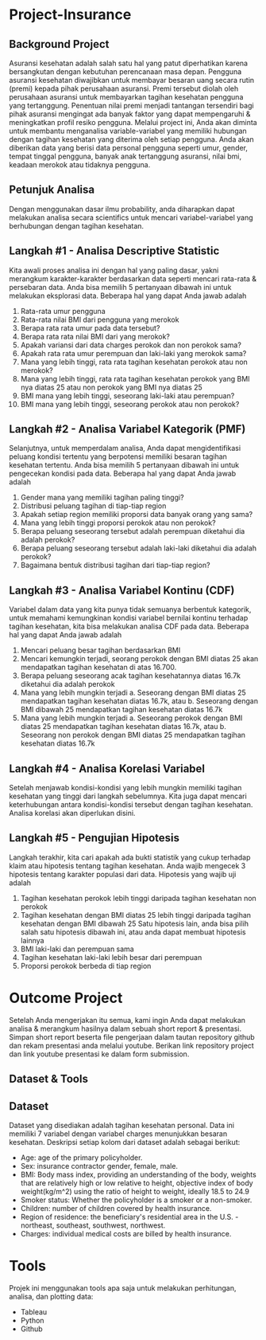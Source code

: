 # Project-Insurance

## Background Project 
Asuransi kesehatan adalah salah satu hal yang patut diperhatikan karena bersangkutan dengan
kebutuhan perencanaan masa depan. Pengguna asuransi kesehatan diwajibkan untuk
membayar besaran uang secara rutin (premi) kepada pihak perusahaan asuransi. Premi
tersebut diolah oleh perusahaan asuransi untuk membayarkan tagihan kesehatan pengguna
yang tertanggung. Penentuan nilai premi menjadi tantangan tersendiri bagi pihak asuransi
mengingat ada banyak faktor yang dapat mempengaruhi & meningkatkan profil resiko
pengguna.
Melalui project ini, Anda akan diminta untuk membantu menganalisa variable-variabel yang
memiliki hubungan dengan tagihan kesehatan yang diterima oleh setiap pengguna. Anda akan
diberikan data yang berisi data personal pengguna seperti umur, gender, tempat tinggal
pengguna, banyak anak tertanggung asuransi, nilai bmi, keadaan merokok atau tidaknya
pengguna.

## Petunjuk Analisa
Dengan menggunakan dasar ilmu probability, anda diharapkan dapat melakukan analisa secara scientifics untuk mencari variabel-variabel yang berhubungan dengan tagihan kesehatan.

## Langkah #1 - Analisa Descriptive Statistic
Kita awali proses analisa ini dengan hal yang paling dasar, yakni merangkum karakter-karakter
berdasarkan data seperti mencari rata-rata & persebaran data. Anda bisa memilih 5 pertanyaan
dibawah ini untuk melakukan eksplorasi data. Beberapa hal yang dapat Anda jawab adalah
1. Rata-rata umur pengguna
2. Rata-rata nilai BMI dari pengguna yang merokok
3. Berapa rata rata umur pada data tersebut?
4. Berapa rata rata nilai BMI dari yang merokok?
5. Apakah variansi dari data charges perokok dan non perokok sama?
6. Apakah rata rata umur perempuan dan laki-laki yang merokok sama?
7. Mana yang lebih tinggi, rata rata tagihan kesehatan perokok atau non merokok?
8. Mana yang lebih tinggi, rata rata tagihan kesehatan perokok yang BMI nya diatas 25
atau non perokok yang BMI nya diatas 25
9. BMI mana yang lebih tinggi, seseorang laki-laki atau perempuan?
10. BMI mana yang lebih tinggi, seseorang perokok atau non perokok?

## Langkah #2 - Analisa Variabel Kategorik (PMF)
Selanjutnya, untuk memperdalam analisa, Anda dapat mengidentifikasi peluang kondisi tertentu yang berpotensi memiliki besaran tagihan kesehatan tertentu. Anda bisa memilih 5 pertanyaan dibawah ini untuk pengecekan kondisi pada data. Beberapa hal yang dapat Anda jawab adalah
1. Gender mana yang memiliki tagihan paling tinggi?
2. Distribusi peluang tagihan di tiap-tiap region
3. Apakah setiap region memiliki proporsi data banyak orang yang sama?
4. Mana yang lebih tinggi proporsi perokok atau non perokok?
5. Berapa peluang seseorang tersebut adalah perempuan diketahui dia adalah perokok?
6. Berapa peluang seseorang tersebut adalah laki-laki diketahui dia adalah perokok?
7. Bagaimana bentuk distribusi tagihan dari tiap-tiap region?

## Langkah #3 - Analisa Variabel Kontinu (CDF)
Variabel dalam data yang kita punya tidak semuanya berbentuk kategorik, untuk memahami kemungkinan kondisi variabel bernilai kontinu terhadap tagihan kesehatan, kita bisa melakukan analisa CDF pada data. Beberapa hal yang dapat Anda jawab adalah
1. Mencari peluang besar tagihan berdasarkan BMI
2. Mencari kemungkin terjadi, seorang perokok dengan BMI diatas 25 akan mendapatkan tagihan kesehatan di atas 16.700.
3. Berapa peluang seseorang acak tagihan kesehatannya diatas 16.7k diketahui dia adalah perokok
4. Mana yang lebih mungkin terjadi
a. Seseorang dengan BMI diatas 25 mendapatkan tagihan kesehatan diatas 16.7k,
atau
b. Seseorang dengan BMI dibawah 25 mendapatkan tagihan kesehatan diatas
16.7k
5. Mana yang lebih mungkin terjadi
a. Seseorang perokok dengan BMI diatas 25 mendapatkan tagihan kesehatan diatas 16.7k, atau
b. Seseorang non perokok dengan BMI diatas 25 mendapatkan tagihan kesehatan diatas 16.7k

## Langkah #4 - Analisa Korelasi Variabel
Setelah menjawab kondisi-kondisi yang lebih mungkin memiliki tagihan kesehatan yang tinggi
dari langkah sebelumnya. Kita juga dapat mencari keterhubungan antara kondisi-kondisi
tersebut dengan tagihan kesehatan. Analisa korelasi akan diperlukan disini.

## Langkah #5 - Pengujian Hipotesis
Langkah terakhir, kita cari apakah ada bukti statistik yang cukup terhadap klaim atau hipotesis
tentang tagihan kesehatan. Anda wajib mengecek 3 hipotesis tentang karakter populasi dari
data. Hipotesis yang wajib uji adalah
1. Tagihan kesehatan perokok lebih tinggi daripada tagihan kesehatan non perokok
2. Tagihan kesehatan dengan BMI diatas 25 lebih tinggi daripada tagihan kesehatan
dengan BMI dibawah 25
Satu hipotesis lain, anda bisa pilih salah satu hipotesis dibawah ini, atau anda dapat membuat
hipotesis lainnya
1. BMI laki-laki dan perempuan sama
2. Tagihan kesehatan laki-laki lebih besar dari perempuan
3. Proporsi perokok berbeda di tiap region

# Outcome Project
Setelah Anda mengerjakan itu semua, kami ingin Anda dapat melakukan analisa & merangkum
hasilnya dalam sebuah short report & presentasi. Simpan short report beserta file pengerjaan
dalam tautan repository github dan rekam presentasi anda melalui youtube. Berikan link
repository project dan link youtube presentasi ke dalam form submission.

## Dataset & Tools

## Dataset
Dataset yang disediakan adalah tagihan kesehatan personal. Data ini memiliki 7 variabel dengan variabel charges menunjukkan besaran kesehatan. Deskripsi setiap kolom dari dataset adalah sebagai berikut:

* Age: age of the primary policyholder.
* Sex: insurance contractor gender, female, male.
* BMI: Body mass index, providing an understanding of the body, weights that are relatively high or low relative to height, objective index of body weight(kg/m^2) using the ratio of height to weight, ideally 18.5 to 24.9
* Smoker status: Whether the policyholder is a smoker or a non-smoker.
* Children: number of children covered by health insurance.
* Region of residence: the beneficiary's residential area in the U.S. - northeast, southeast, southwest, northwest.
* Charges: individual medical costs are billed by health insurance.

# Tools
Projek ini menggunakan tools apa saja untuk melakukan perhitungan, analisa, dan plotting data:
* Tableau
* Python
* Github
